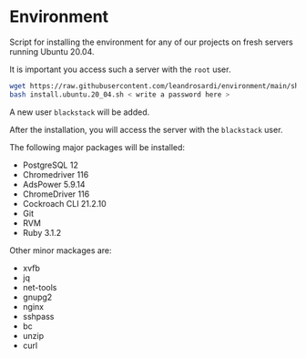 # Environment

Script for installing the environment for any of our projects on fresh servers running Ubuntu 20.04.

It is important you access such a server with the `root` user.

```bash
wget https://raw.githubusercontent.com/leandrosardi/environment/main/sh/install.ubuntu.20_04.sh
bash install.ubuntu.20_04.sh < write a password here >
```

A new user `blackstack` will be added.

After the installation, you will access the server with the `blackstack` user.

The following major packages will be installed:

- PostgreSQL 12
- Chromedriver 116
- AdsPower 5.9.14
- ChromeDriver 116
- Cockroach CLI 21.2.10
- Git
- RVM
- Ruby 3.1.2

Other minor mackages are:

- xvfb
- jq
- net-tools
- gnupg2
- nginx
- sshpass
- bc
- unzip
- curl




